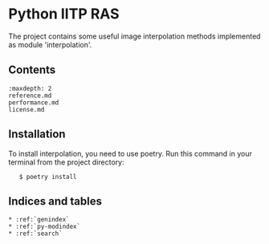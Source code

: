 # Python IITP RAS

The project contains some useful image interpolation methods implemented as module 'interpolation'.

## Contents

``` {toctree}
:maxdepth: 2
reference.md
performance.md
license.md
```

## Installation

To install interpolation, you need to use poetry.
Run this command in your terminal from the project directory:

``` {code-block} console
   $ poetry install
```

## Indices and tables

``` {eval-rst}
* :ref:`genindex`
* :ref:`py-modindex`
* :ref:`search`
```